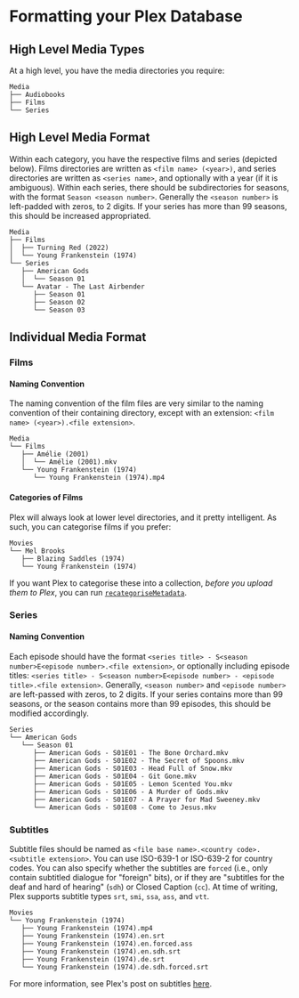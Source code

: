 # Formatting your Plex Database

## High Level Media Types
At a high level, you have the media directories you require:
```
Media
├── Audiobooks
├── Films
└── Series
```

## High Level Media Format

Within each category, you have the respective films and series (depicted below).  Films directories are written as `<film name> (<year>)`, and series directories are written as `<series name>`, and optionally with a year (if it is ambiguous).  Within each series, there should be subdirectories for seasons, with the format `Season <season number>`.  Generally the `<season number>` is left-padded with zeros, to 2 digits.  If your series has more than 99 seasons, this should be increased appropriated.
```
Media
├── Films
│  ├── Turning Red (2022)
│  └── Young Frankenstein (1974)
└── Series
   ├── American Gods
   │  └── Season 01
   └── Avatar - The Last Airbender
      ├── Season 01
      ├── Season 02
      └── Season 03
```

## Individual Media Format

### Films

#### Naming Convention
The naming convention of the film files are very similar to the naming convention of their containing directory, except with an extension: `<film name> (<year>).<file extension>`.
```
Media
└── Films
   ├── Amélie (2001)
   │  └── Amélie (2001).mkv
   └── Young Frankenstein (1974)
      └── Young Frankenstein (1974).mp4
```

#### Categories of Films
Plex will always look at lower level directories, and it pretty intelligent.  As such, you can categorise films if you prefer:
```
Movies
└── Mel Brooks
   ├── Blazing Saddles (1974)
   └── Young Frankenstein (1974)
```

If you want Plex to categorise these into a collection, *before you upload them to Plex*, you can run [`recategoriseMetadata`](../bash/recategoriseMetadata).

### Series

#### Naming Convention
Each episode should have the format `<series title> - S<season number>E<episode number>.<file extension>`, or optionally including episode titles: `<series title> - S<season number>E<episode number> - <episode title>.<file extension>`.  Generally, `<season number>` and `<episode number>` are left-passed with zeros, to 2 digits.  If your series contains more than 99 seasons, or the season contains more than 99 episodes, this should be modified accordingly.
```
Series
└── American Gods
   └── Season 01
      ├── American Gods - S01E01 - The Bone Orchard.mkv
      ├── American Gods - S01E02 - The Secret of Spoons.mkv
      ├── American Gods - S01E03 - Head Full of Snow.mkv
      ├── American Gods - S01E04 - Git Gone.mkv
      ├── American Gods - S01E05 - Lemon Scented You.mkv
      ├── American Gods - S01E06 - A Murder of Gods.mkv
      ├── American Gods - S01E07 - A Prayer for Mad Sweeney.mkv
      └── American Gods - S01E08 - Come to Jesus.mkv
```

### Subtitles
Subtitle files should be named as `<file base name>.<country code>.<subtitle extension>`.  You can use ISO-639-1 or ISO-639-2 for country codes.  You can also specify whether the subtitles are `forced` (i.e., only contain subtitled dialogue for "foreign" bits), or if they are "subtitles for the deaf and hard of hearing" (`sdh`) or Closed Caption (`cc`).  At time of writing, Plex supports subtitle types `srt`, `smi`, `ssa`, `ass`, and `vtt`.
```
Movies
└── Young Frankenstein (1974)
   ├── Young Frankenstein (1974).mp4
   ├── Young Frankenstein (1974).en.srt
   ├── Young Frankenstein (1974).en.forced.ass
   ├── Young Frankenstein (1974).en.sdh.srt
   ├── Young Frankenstein (1974).de.srt
   └── Young Frankenstein (1974).de.sdh.forced.srt
```

For more information, see Plex's post on subtitles [here](https://support.plex.tv/articles/200471133-adding-local-subtitles-to-your-media/).

